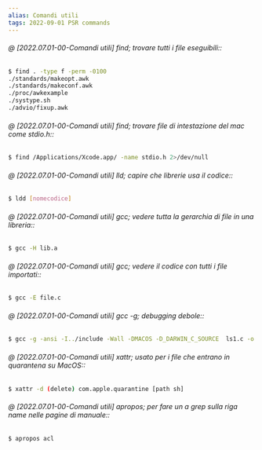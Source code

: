 ```yaml
---
alias: Comandi utili
tags: 2022-09-01 PSR commands
---
```


###### @ [2022.07.01-00-Comandi utili] find; trovare tutti i file eseguibili::
```bash
$ find . -type f -perm -0100
./standards/makeopt.awk
./standards/makeconf.awk
./proc/awkexample
./systype.sh
./advio/fixup.awk
```
<!--ID: 1671521502560-->



###### @ [2022.07.01-00-Comandi utili] find; trovare file di intestazione del mac come stdio.h::
```bash
$ find /Applications/Xcode.app/ -name stdio.h 2>/dev/null
```
<!--ID: 1671521502561-->




###### @ [2022.07.01-00-Comandi utili] lld; capire che librerie usa il codice::
```bash
$ ldd [nomecodice]
```
<!--ID: 1671521502562-->




###### @ [2022.07.01-00-Comandi utili] gcc; vedere tutta la gerarchia di file in una libreria::
```bash
$ gcc -H lib.a
```
<!--ID: 1671521502563-->



###### @ [2022.07.01-00-Comandi utili] gcc; vedere il codice con tutti i file importati::
```bash
$ gcc -E file.c
```
<!--ID: 1671521502565-->


###### @ [2022.07.01-00-Comandi utili] gcc -g; debugging debole::
```bash
$ gcc -g -ansi -I../include -Wall -DMACOS -D_DARWIN_C_SOURCE  ls1.c -o ls1  -L../lib -lapue
```
<!--ID: 1671521502566-->



###### @ [2022.07.01-00-Comandi utili] xattr; usato per i file che entrano in quarantena su MacOS::
```bash
$ xattr -d (delete) com.apple.quarantine [path sh]
```
<!--ID: 1671521502567-->




###### @ [2022.07.01-00-Comandi utili] apropos; per fare un a grep sulla riga name nelle pagine di manuale::
```bash
$ apropos acl
```
<!--ID: 1671521502568-->

